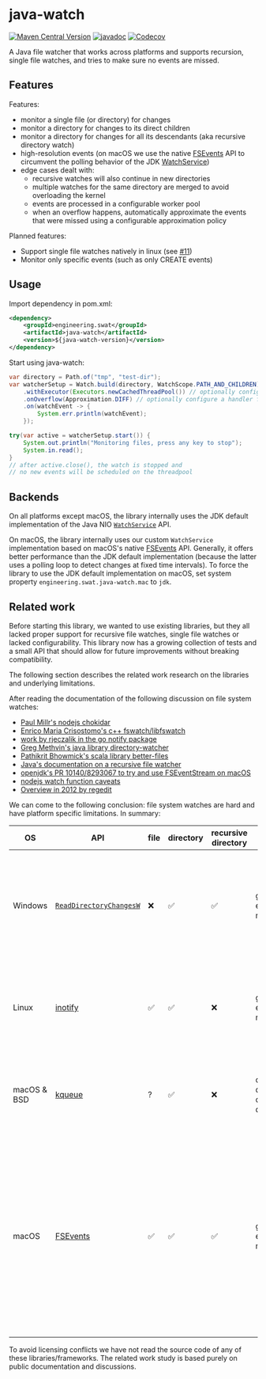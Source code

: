 # java-watch
[![Maven Central Version](https://img.shields.io/maven-central/v/engineering.swat/java-watch?style=flat-square&label=maven)](https://central.sonatype.com/artifact/engineering.swat/java-watch)
[![javadoc](https://javadoc.io/badge2/engineering.swat/java-watch/docs.svg?style=flat-square)](https://javadoc.io/doc/engineering.swat/java-watch)
[![Codecov](https://img.shields.io/codecov/c/github/SWAT-engineering/java-watch?style=flat-square)](https://codecov.io/gh/SWAT-engineering/java-watch)

A Java file watcher that works across platforms and supports recursion, single file watches, and tries to make sure no events are missed.

## Features

Features:

- monitor a single file (or directory) for changes
- monitor a directory for changes to its direct children
- monitor a directory for changes for all its descendants (aka recursive directory watch)
- high-resolution events (on macOS we use the native [FSEvents](https://developer.apple.com/documentation/coreservices/file_system_events) API to circumvent the polling behavior of the JDK [WatchService](https://docs.oracle.com/javase/8/docs/api/java/nio/file/WatchService.html))
- edge cases dealt with:
  - recursive watches will also continue in new directories
  - multiple watches for the same directory are merged to avoid overloading the kernel
  - events are processed in a configurable worker pool
  - when an overflow happens, automatically approximate the events that were
    missed using a configurable approximation policy

Planned features:

- Support single file watches natively in linux (see [#11](https://github.com/SWAT-engineering/java-watch/issues/11))
- Monitor only specific events (such as only CREATE events)



## Usage

Import dependency in pom.xml:

```xml
<dependency>
    <groupId>engineering.swat</groupId>
    <artifactId>java-watch</artifactId>
    <version>${java-watch-version}</version>
</dependency>
```

Start using java-watch:

```java
var directory = Path.of("tmp", "test-dir");
var watcherSetup = Watch.build(directory, WatchScope.PATH_AND_CHILDREN)
    .withExecutor(Executors.newCachedThreadPool()) // optionally configure a custom thread pool
    .onOverflow(Approximation.DIFF) // optionally configure a handler for overflows
    .on(watchEvent -> {
        System.err.println(watchEvent);
    });

try(var active = watcherSetup.start()) {
    System.out.println("Monitoring files, press any key to stop");
    System.in.read();
}
// after active.close(), the watch is stopped and
// no new events will be scheduled on the threadpool
```

## Backends

On all platforms except macOS, the library internally uses the JDK default implementation of the Java NIO [`WatchService`](https://docs.oracle.com/javase/8/docs/api/java/nio/file/WatchService.html) API.

On macOS, the library internally uses our custom `WatchService` implementation based on macOS's native [FSEvents](https://developer.apple.com/documentation/coreservices/file_system_events) API.
Generally, it offers better performance than the JDK default implementation (because the latter uses a polling loop to detect changes at fixed time intervals).
To force the library to use the JDK default implementation on macOS, set system property `engineering.swat.java-watch.mac` to `jdk`.

## Related work

Before starting this library, we wanted to use existing libraries, but they all lacked proper support for recursive file watches, single file watches or lacked configurability. This library now has a growing collection of tests and a small API that should allow for future improvements without breaking compatibility.

The following section describes the related work research on the libraries and underlying limitations.

After reading the documentation of the following discussion on file system watches:

- [Paul Millr's nodejs chokidar](https://github.com/paulmillr/chokidar)
- [Enrico Maria Crisostomo's c++ fswatch/libfswatch](https://github.com/emcrisostomo/fswatch)
- [work by rjeczalik in the go notify package](https://pkg.go.dev/github.com/rjeczalik/notify)
- [Greg Methvin's java library directory-watcher](https://github.com/gmethvin/directory-watcher)
- [Pathikrit Bhowmick's scala library better-files](https://github.com/pathikrit/better-files)
- [Java's documentation on a recursive file watcher](https://docs.oracle.com/javase/tutorial/displayCode.html?code=https://docs.oracle.com/javase/tutorial/essential/io/examples/WatchDir.java)
- [openjdk's PR 10140/8293067 to try and use FSEventStream on macOS](https://github.com/openjdk/jdk/pull/10140)
- [nodejs watch function caveats](https://nodejs.org/docs/latest/api/fs.html#caveats)
- [Overview in 2012 by regedit](https://lists.qt-project.org/pipermail/development/2012-July/005279.html)

We can come to the following conclusion: file system watches are hard and have platform specific limitations.
In summary:

| OS | API | file | directory | recursive directory | overflow | network | notes|
| -- | -- | -- | --- | -- |---|--| -- |
| Windows | [`ReadDirectoryChangesW`](https://learn.microsoft.com/en-us/windows/win32/api/winbase/nf-winbase-readdirectorychangesw) | ❌ | ✅ | ✅ | generic error marker | some, error in case not supported | hard to correctly setup (there are multiple ways to get updates), can be chatty with it's events. can lock the directory it's monitoring. |
| Linux | [inotify](https://man7.org/linux/man-pages/man7/inotify.7.html) | ✅ | ✅ | ❌ | generic error marker | only local changes, no error | note that the new [fanotify](https://man7.org/linux/man-pages/man7/fanotify.7.html) supports recursive watches, but only at mount points, not for arbitrary directories. |
| macOS & BSD | [kqueue](https://man.freebsd.org/cgi/man.cgi?kqueue) | ? | ✅ | ❌ | can quickly run out of file descriptors | ? | implementing recursive directory watches this way will quickly run out of file descriptors |
| macOS | [FSEvents](https://developer.apple.com/documentation/coreservices/file_system_events) | ✅ |✅ | ✅ | generic error marker | ? | Some report it works great, but openjdk stopped doing this direction of the implementation as it consistently failed a test with a lot of IO operations and register and unregisters of watches. Reporting that the API would just stop reporting any events |

To avoid licensing conflicts we have not read the source code of any of these libraries/frameworks. The related work study is based purely on public documentation and discussions.
